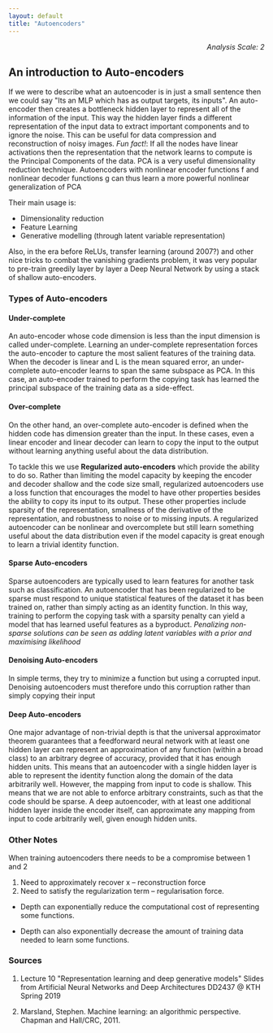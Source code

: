 ```yaml
---
layout: default
title: "Autoencoders"
---
```


<div style="text-align: right"> <i> Analysis Scale: 2 </i> </div>

##  An introduction to Auto-encoders

If we were to describe what an autoencoder is in just a small sentence then we could say "Its an MLP which has as output targets, its inputs". An auto-encoder then creates a bottleneck hidden layer to represent all of the information of the input. This way the hidden layer finds a different representation of the input data to extract important components and to ignore the noise. This can be useful for data compression and reconstruction of noisy images. *Fun fact!*: If all the nodes have linear activations then the representation that the network learns to compute is the Principal Components of the data. PCA is a very useful dimensionality reduction technique. Autoencoders with nonlinear encoder functions f and nonlinear decoder functions g can thus learn a more powerful nonlinear generalization of PCA

Their main usage is:
- Dimensionality reduction
- Feature Learning
- Generative modelling (through latent variable representation)

Also, in the era before ReLUs, transfer learning (around 2007?) and other nice tricks to combat the vanishing gradients problem, it was very popular to pre-train greedily layer by layer a Deep Neural Network by using a stack of shallow auto-encoders.  

### Types of Auto-encoders


#### Under-complete

An auto-encoder whose code dimension is less than the input dimension is called under-complete. Learning an under-complete representation forces the auto-encoder to capture the most salient features of the training data. When the decoder is linear and L is the mean squared error, an under-complete auto-encoder learns to span the same subspace as PCA. In this case, an auto-encoder trained to perform the copying task has learned the principal subspace of the training data as a side-effect.

#### Over-complete

On the other hand, an over-complete auto-encoder is defined when the hidden code has dimension greater than the input. In these cases, even a linear encoder and linear decoder can learn to copy the input to the output without learning anything useful about the data distribution.

To tackle this we use **Regularized auto-encoders** which provide the ability to do so. Rather than limiting the model capacity by keeping the encoder and decoder shallow and the code size small, regularized autoencoders use a loss function that encourages the model to have other properties besides the ability to copy its input to its output. These other properties include sparsity of the representation, smallness of the derivative of the representation, and robustness to noise or to missing inputs. A regularized autoencoder can be nonlinear and
overcomplete but still learn something useful about the data distribution even if the model capacity is great enough to learn a trivial identity function.


#### Sparse Auto-encoders

Sparse autoencoders are typically used to learn features for another task such as classification. An autoencoder that has been regularized to be sparse must respond to unique statistical features of the dataset it has been trained on, rather than simply acting as an identity function. In this way, training to perform the copying task with a sparsity penalty can yield a model that has learned useful features as a byproduct. *Penalizing non‐sparse solutions can be seen as adding latent variables with a prior and maximising likelihood*

#### Denoising Auto-encoders

In simple terms, they try to minimize a function but using a corrupted input. Denoising autoencoders must therefore undo this corruption rather than simply copying their input


#### Deep Auto-encoders

One major advantage of non-trivial depth is that the universal approximator theorem guarantees that a feedforward neural network with at least one hidden layer can represent an approximation of any function (within a broad class) to an arbitrary degree of accuracy, provided that it has enough hidden units. This means that an autoencoder with a single hidden layer is able to represent the identity function along the domain of the data arbitrarily well. However, the mapping from input to code is shallow. This means that we are not able to enforce arbitrary constraints, such as that the code should be sparse. A deep autoencoder, with at least one additional hidden layer inside the encoder itself, can approximate any
mapping from input to code arbitrarily well, given enough hidden units. 

### Other Notes

When training autoencoders there needs to be a compromise between 1 and 2
1. Need to approximately recover x – reconstruction force
2. Need to satisfy the regularization term – regularisation force.

- Depth can exponentially reduce the computational cost of representing some functions. 

- Depth can also exponentially decrease the amount of training data needed to learn some functions.


### Sources

1. Lecture 10 "Representation learning and deep generative models" Slides from Artificial Neural Networks and Deep Architectures DD2437 @ KTH Spring 2019

2. Marsland, Stephen. Machine learning: an algorithmic perspective. Chapman and Hall/CRC, 2011.
